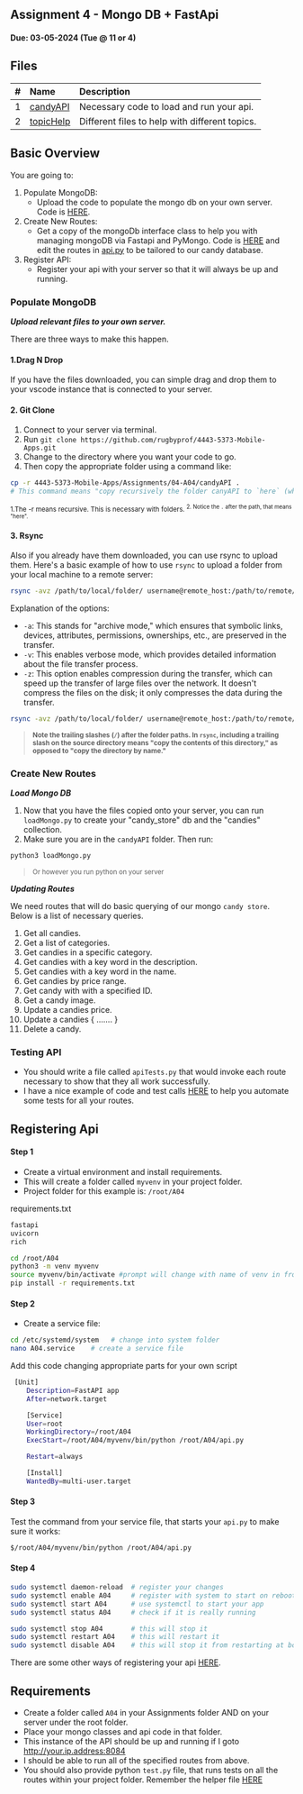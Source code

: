 ## Assignment 4 - Mongo DB + FastApi
#### Due: 03-05-2024 (Tue @ 11 or 4)

## Files

|   #   | Name                   | Description                                    |
| :---: | :--------------------- | :--------------------------------------------- |
|   1   | [candyAPI](candyAPI)   | Necessary code to load and run your api.       |
|   2   | [topicHelp](topicHelp) | Different files to help with different topics. |


## Basic Overview

You are going to:
1. Populate MongoDB:
   - Upload the code to populate the mongo db on your own server. Code is [HERE](./candyAPI/).
2. Create New Routes: 
   - Get a copy of the mongoDb interface class to help you with managing mongoDB via Fastapi and PyMongo. Code is [HERE](./candyAPI/mongoDBInterface.py) and edit the routes in [api.py](./candyAPI/api.py) to be tailored to our candy database.
3. Register API:
   - Register your api with your server so that it will always be up and running.  

### Populate MongoDB

***Upload relevant files to your own server.***

There are three ways to make this happen.

#### 1.Drag N Drop

If you have the files downloaded, you can simple drag and drop them to your vscode instance that is connected to your server.

#### 2. Git Clone

1. Connect to your server via terminal. 
2. Run `git clone https://github.com/rugbyprof/4443-5373-Mobile-Apps.git`
3. Change to the directory where you want your code to go.
4. Then copy the appropriate folder using a command like: 
   
```bash
cp -r 4443-5373-Mobile-Apps/Assignments/04-A04/candyAPI .
# This command means "copy recursively the folder canyAPI to `here` (wherever you currently are)"
```
<sup>1.The -r means recursive. This is necessary with folders.
<sup>2. Notice the `.` after the path, that means "here". 

#### 3. Rsync

Also if you already have them downloaded, you can use rsync to upload them. Here's a basic example of how to use `rsync` to upload a folder from your local machine to a remote server:

```sh
rsync -avz /path/to/local/folder/ username@remote_host:/path/to/remote/folder/
```

Explanation of the options:

- `-a`: This stands for "archive mode," which ensures that symbolic links, devices, attributes, permissions, ownerships, etc., are preserved in the transfer.
- `-v`: This enables verbose mode, which provides detailed information about the file transfer process.
- `-z`: This option enables compression during the transfer, which can speed up the transfer of large files over the network. It doesn't compress the files on the disk; it only compresses the data during the transfer.

```sh
rsync -avz /path/to/local/folder/ username@remote_host:/path/to/remote/folder/
```
><sup>**Note the trailing slashes (`/`) after the folder paths. In `rsync`, including a trailing slash on the source directory means "copy the contents of this directory," as opposed to "copy the directory by name."**</sup>

### Create New Routes

***Load Mongo DB***

1. Now that you have the files copied onto your server, you can run `loadMongo.py` to create your "candy_store" db and the "candies" collection.  
2. Make sure you are in the `candyAPI` folder. Then run:

```bash
python3 loadMongo.py
```
><sup>Or however you run python on your server</sup>

***Updating Routes***

We need routes that will do basic querying of our mongo `candy store`. Below is a list of necessary queries.

1. Get all candies.
2. Get a list of categories.
3. Get candies in a specific category.
4. Get candies with a key word in the description.
5. Get candies with a key word in the name.
6. Get candies by price range.
7. Get candy with with a specified ID.
8. Get a candy image.
9. Update a candies price. 
10. Update a candies { ....... }
11. Delete a candy.

### Testing API

- You should write a file called `apiTests.py` that would invoke each route necessary to show that they all work successfully. 
- I have a nice example of code and test calls [HERE](./topicHelp/apiTests.md) to help you automate some tests for all your routes.

## Registering Api

#### Step 1
- Create a virtual environment and install requirements.
- This will create a folder called `myvenv` in your project folder.
- Project folder for this example is: `/root/A04`

requirements.txt 
```txt
fastapi
uvicorn
rich
```

```bash
cd /root/A04
python3 -m venv myvenv
source myvenv/bin/activate #prompt will change with name of venv in front of it
pip install -r requirements.txt
```

#### Step 2

- Create a service file:
```bash
cd /etc/systemd/system   # change into system folder
nano A04.service    # create a service file
```

Add this code changing appropriate parts for your own script
```bash
 [Unit]
    Description=FastAPI app
    After=network.target

    [Service]
    User=root
    WorkingDirectory=/root/A04
    ExecStart=/root/A04/myvenv/bin/python /root/A04/api.py

    Restart=always

    [Install]
    WantedBy=multi-user.target
```
#### Step 3


Test the command from your service file, that starts your `api.py` to make sure it works:
```bash
$/root/A04/myvenv/bin/python /root/A04/api.py
```

#### Step 4

```bash
sudo systemctl daemon-reload  # register your changes
sudo systemctl enable A04     # register with system to start on reboot
sudo systemctl start A04      # use systemctl to start your app
sudo systemctl status A04     # check if it is really running

sudo systemctl stop A04       # this will stop it
sudo systemctl restart A04    # this will restart it
sudo systemctl disable A04    # this will stop it from restarting at boot
```

There are some other ways of registering your api [HERE](./topicHelp/registerApi.md).


## Requirements

- Create a folder called `A04` in your Assignments folder AND on your server under the root folder.
- Place your mongo classes and api code in that folder. 
- This instance of the API should be up and running if I goto http://your.ip.address:8084
- I should be able to run all of the specified routes from above.
- You should also provide python `test.py` file, that runs tests on all the routes within your project folder. Remember the helper file [HERE](./topicHelp/apiTests.md)


